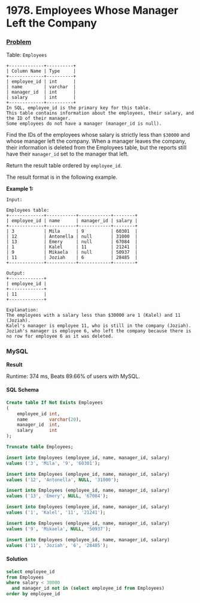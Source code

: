 # 1978. Employees Whose Manager Left the Company

### [Problem](https://leetcode.com/problems/employees-whose-manager-left-the-company/description)

Table: `Employees`

```
+-------------+----------+
| Column Name | Type     |
+-------------+----------+
| employee_id | int      |
| name        | varchar  |
| manager_id  | int      |
| salary      | int      |
+-------------+----------+
In SQL, employee_id is the primary key for this table.
This table contains information about the employees, their salary, and the ID of their manager.
Some employees do not have a manager (manager_id is null).
```

Find the IDs of the employees whose salary is strictly less than `$30000` and whose manager left the company.
When a manager leaves the company, their information is deleted from the Employees table,
but the reports still have their `manager_id` set to the manager that left.

Return the result table ordered by `employee_id`.

The result format is in the following example.

**Example 1:**

```
Input:

Employees table:
+-------------+-----------+------------+--------+
| employee_id | name      | manager_id | salary |
+-------------+-----------+------------+--------+
| 3           | Mila      | 9          | 60301  |
| 12          | Antonella | null       | 31000  |
| 13          | Emery     | null       | 67084  |
| 1           | Kalel     | 11         | 21241  |
| 9           | Mikaela   | null       | 50937  |
| 11          | Joziah    | 6          | 28485  |
+-------------+-----------+------------+--------+

Output:
+-------------+
| employee_id |
+-------------+
| 11          |
+-------------+

Explanation:
The employees with a salary less than $30000 are 1 (Kalel) and 11 (Joziah).
Kalel's manager is employee 11, who is still in the company (Joziah).
Joziah's manager is employee 6, who left the company because there is no row for employee 6 as it was deleted.
```

### MySQL

**Result**

Runtime: 374 ms, Beats 89.66% of users with MySQL.

#### SQL Schema

```sql
Create table If Not Exists Employees
(
    employee_id int,
    name        varchar(20),
    manager_id  int,
    salary      int
);

Truncate table Employees;

insert into Employees (employee_id, name, manager_id, salary)
values ('3', 'Mila', '9', '60301');

insert into Employees (employee_id, name, manager_id, salary)
values ('12', 'Antonella', NULL, '31000');

insert into Employees (employee_id, name, manager_id, salary)
values ('13', 'Emery', NULL, '67084');

insert into Employees (employee_id, name, manager_id, salary)
values ('1', 'Kalel', '11', '21241');

insert into Employees (employee_id, name, manager_id, salary)
values ('9', 'Mikaela', NULL, '50937');

insert into Employees (employee_id, name, manager_id, salary)
values ('11', 'Joziah', '6', '28485');
```

#### Solution

```sql
select employee_id
from Employees
where salary < 30000
  and manager_id not in (select employee_id from Employees)
order by employee_id
```
